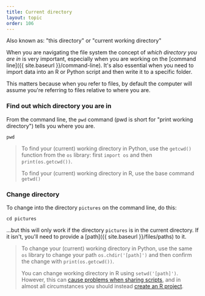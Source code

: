 ```yaml
---
title: Current directory
layout: topic
order: 106
---
```


Also known as: "this directory" or "current working directory"

When you are navigating the file system the concept of _which directory you are
in_ is very important, especially when you are working on the
[command line]({{ site.baseurl }}/command-line). It's also essential when you need to import data into an R or Python script and then write it to a specific folder.

This matters because when you refer to files, by default the computer will
assume you're referring to files relative to where you are.

### Find out which directory you are in

From the command line, the `pwd` command (pwd is short for "print working directory") tells you where you are.

    pwd

> To find your (current) working directory in Python, use the `getcwd()` function from the `os` library: first `import os` and then `print(os.getcwd())`.
>
> To find your (current) working directory in R, use the base command `getwd()`

### Change directory

To change into the directory `pictures` on the command line, do this:

    cd pictures

...but this will only work if the directory `pictures` is in the
current directory. If it isn't, you'll need to provide a 
[path]({{ site.baseurl }}/files/paths) to it.

> To change your (current) working directory in Python, use the same `os` library to change your path `os.chdir('[path]')` and then confirm the change with `print(os.getcwd())`.
>
> You can change working directory in R using `setwd('[path]')`. However, this can [cause problems when sharing scripts](https://swcarpentry.github.io/r-novice-inflammation/06-best-practices-R.html#be-careful-when-using-setwd), and in almost all circumstances you should instead [create an R project](https://swcarpentry.github.io/r-novice-gapminder/02-project-intro.html).